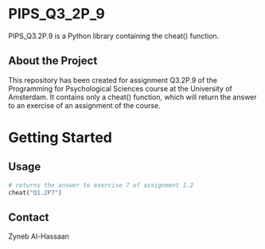 # PIPS_Q3_2P_9

PIPS_Q3.2P.9 is a Python library containing the cheat() function.

## About the Project

This repository has been created for assignment Q3.2P.9 of the
Programming for Psychological Sciences course at the University
of Amsterdam. It contains only a cheat() function, which will return
the answer to an exercise of an assignment of the course. 

# Getting Started

## Usage
```python
# returns the answer to exercise 7 of assignment 1.2
cheat("Q1.2P7")
```



## Contact
Zyneb Al-Hassaan
